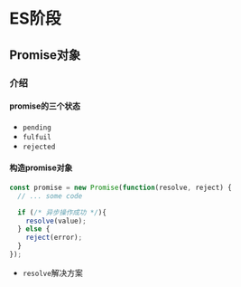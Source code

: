 # ES阶段

## Promise对象

### 介绍

#### promise的三个状态

- `pending`
- `fulfuil`
- `rejected`



#### 构造promise对象

```js
const promise = new Promise(function(resolve, reject) {
  // ... some code

  if (/* 异步操作成功 */){
    resolve(value);
  } else {
    reject(error);
  }
});
```

- `resolve`解决方案



